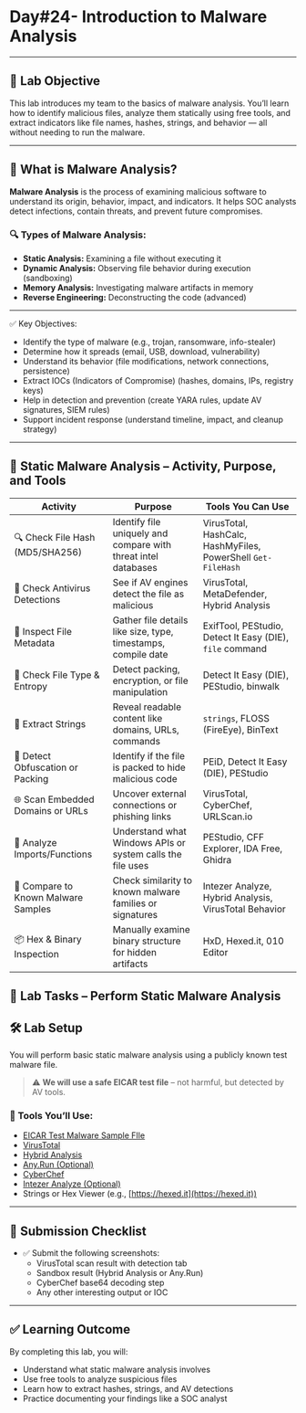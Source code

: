 # **Day#24- Introduction to Malware Analysis**

---

## 🎯 **Lab Objective**

This lab introduces my team to the basics of malware analysis. You’ll learn how to identify malicious files, analyze them statically using free tools, and extract indicators like file names, hashes, strings, and behavior — all without needing to run the malware.

---

## 🧠 **What is Malware Analysis?**

**Malware Analysis** is the process of examining malicious software to understand its origin, behavior, impact, and indicators. It helps SOC analysts detect infections, contain threats, and prevent future compromises.

### 🔍 Types of Malware Analysis:
- **Static Analysis:** Examining a file without executing it
- **Dynamic Analysis:** Observing file behavior during execution (sandboxing)
- **Memory Analysis:** Investigating malware artifacts in memory
- **Reverse Engineering:** Deconstructing the code (advanced)

---

✅ Key Objectives:
- Identify the type of malware (e.g., trojan, ransomware, info-stealer)
- Determine how it spreads (email, USB, download, vulnerability)
- Understand its behavior (file modifications, network connections, persistence)
- Extract IOCs (Indicators of Compromise) (hashes, domains, IPs, registry keys)
- Help in detection and prevention (create YARA rules, update AV signatures, SIEM rules)
- Support incident response (understand timeline, impact, and cleanup strategy)

---

## 🧠 **Static Malware Analysis – Activity, Purpose, and Tools**

| **Activity**                          | **Purpose**                                                      | **Tools You Can Use**                                           |
|--------------------------------------|------------------------------------------------------------------|------------------------------------------------------------------|
| 🔍 Check File Hash (MD5/SHA256)      | Identify file uniquely and compare with threat intel databases   | VirusTotal, HashCalc, HashMyFiles, PowerShell `Get-FileHash`    |
| 🛑 Check Antivirus Detections        | See if AV engines detect the file as malicious                   | VirusTotal, MetaDefender, Hybrid Analysis                       |
| 📎 Inspect File Metadata             | Gather file details like size, type, timestamps, compile date    | ExifTool, PEStudio, Detect It Easy (DIE), `file` command         |
| 🧪 Check File Type & Entropy         | Detect packing, encryption, or file manipulation                 | Detect It Easy (DIE), PEStudio, binwalk                         |
| 🧵 Extract Strings                   | Reveal readable content like domains, URLs, commands             | `strings`, FLOSS (FireEye), BinText                            |
| 🔐 Detect Obfuscation or Packing     | Identify if the file is packed to hide malicious code            | PEiD, Detect It Easy (DIE), PEStudio                            |
| 🌐 Scan Embedded Domains or URLs     | Uncover external connections or phishing links                   | VirusTotal, CyberChef, URLScan.io                              |
| 🔁 Analyze Imports/Functions         | Understand what Windows APIs or system calls the file uses       | PEStudio, CFF Explorer, IDA Free, Ghidra                        |
| 🧬 Compare to Known Malware Samples  | Check similarity to known malware families or signatures         | Intezer Analyze, Hybrid Analysis, VirusTotal Behavior           |
| 📦 Hex & Binary Inspection           | Manually examine binary structure for hidden artifacts           | HxD, Hexed.it, 010 Editor                                       |


## 🧪 **Lab Tasks – Perform Static Malware Analysis**


## 🛠️ **Lab Setup**

You will perform basic static malware analysis using a publicly known test malware file.
> ⚠️ **We will use a safe EICAR test file** – not harmful, but detected by AV tools.

### 🔧 Tools You’ll Use:
- [EICAR Test Malware Sample FIle](https://www.eicar.org/download/eicar-com-2/?wpdmdl=8842&refresh=67f24bb33b5f41743932339)
- [VirusTotal](https://www.virustotal.com)
- [Hybrid Analysis](https://www.hybrid-analysis.com/)
- [Any.Run (Optional)](https://any.run)
- [CyberChef](https://gchq.github.io/CyberChef)
- [Intezer Analyze (Optional)](https://analyze.intezer.com/)
- Strings or Hex Viewer (e.g., [https://hexed.it](https://hexed.it))

---

## 📝 **Submission Checklist**

- ✅ Submit the following screenshots:
  - VirusTotal scan result with detection tab
  - Sandbox result (Hybrid Analysis or Any.Run)
  - CyberChef base64 decoding step
  - Any other interesting output or IOC

---

## ✅ **Learning Outcome**

By completing this lab, you will:
- Understand what static malware analysis involves  
- Use free tools to analyze suspicious files  
- Learn how to extract hashes, strings, and AV detections  
- Practice documenting your findings like a SOC analyst
